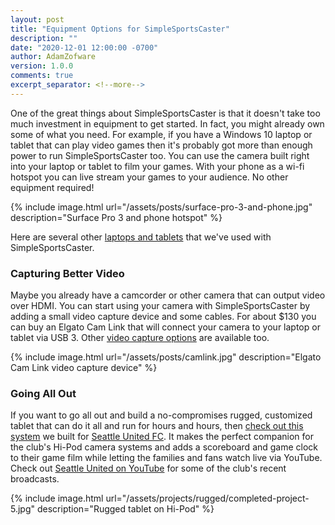 ```yaml
---
layout: post
title: "Equipment Options for SimpleSportsCaster"
description: ""
date: "2020-12-01 12:00:00 -0700"
author: AdamZofware
version: 1.0.0
comments: true
excerpt_separator: <!--more-->
---
```


One of the great things about SimpleSportsCaster is that it doesn't take too much investment in equipment to get started. In fact, you might already own some of what you need. For example, if you have a Windows 10 laptop or tablet that can play video games then it's probably got more than enough power to run SimpleSportsCaster too. You can use the camera built right into your laptop or tablet to film your games. With your phone as a wi-fi hotspot you can live stream your games to your audience. No other equipment required!

<!--more-->

{% include image.html url="/assets/posts/surface-pro-3-and-phone.jpg" description="Surface Pro 3 and phone hotspot" %}

Here are several other [laptops and tablets](/help/machines) that we've used with SimpleSportsCaster.

### Capturing Better Video

Maybe you already have a camcorder or other camera that can output video over HDMI. You can start using your camera with SimpleSportsCaster by adding a small video capture device and some cables. For about $130 you can buy an Elgato Cam Link that will connect your camera to your laptop or tablet via USB 3. Other [video capture options](/help/capture-devices) are available too.

{% include image.html url="/assets/posts/camlink.jpg" description="Elgato Cam Link video capture device" %}

### Going All Out

If you want to go all out and build a no-compromises rugged, customized tablet that can do it all and run for hours and hours, then [check out this system](/project/rugged-tablet) we built for [Seattle United FC](https://www.seattleunited.com). It makes the perfect companion for the club's Hi-Pod camera systems and adds a scoreboard and game clock to their game film while letting the families and fans watch live via YouTube. Check out [Seattle United on YouTube](http://video.seattleunited.soccer) for some of the club's recent broadcasts.

{% include image.html url="/assets/projects/rugged/completed-project-5.jpg" description="Rugged tablet on Hi-Pod" %}

